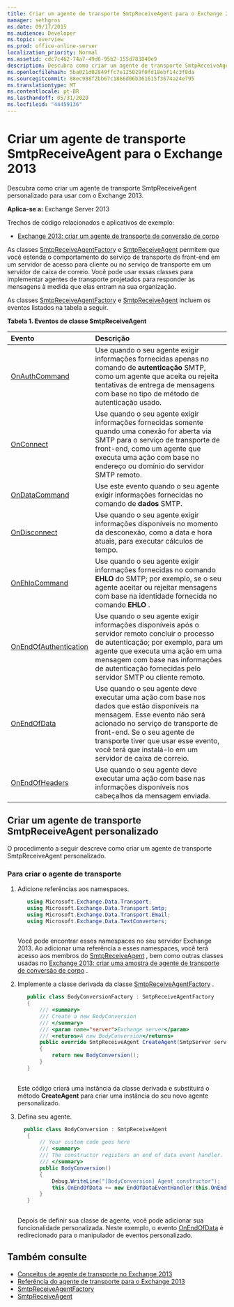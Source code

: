 ```yaml
---
title: Criar um agente de transporte SmtpReceiveAgent para o Exchange 2013
manager: sethgros
ms.date: 09/17/2015
ms.audience: Developer
ms.topic: overview
ms.prod: office-online-server
localization_priority: Normal
ms.assetid: cdc7c462-74a7-49d6-95b2-155d783840e9
description: Descubra como criar um agente de transporte SmtpReceiveAgent personalizado para usar com o Exchange 2013.
ms.openlocfilehash: 5ba021d02849ffc7e125029f0fd18ebf14c3f8da
ms.sourcegitcommit: 88ec988f2bb67c1866d06b361615f3674a24e795
ms.translationtype: MT
ms.contentlocale: pt-BR
ms.lasthandoff: 05/31/2020
ms.locfileid: "44459136"
---
```

# <a name="create-an-smtpreceiveagent-transport-agent-for-exchange-2013"></a>Criar um agente de transporte SmtpReceiveAgent para o Exchange 2013

Descubra como criar um agente de transporte SmtpReceiveAgent personalizado para usar com o Exchange 2013.
  
**Aplica-se a:** Exchange Server 2013
  
Trechos de código relacionados e aplicativos de exemplo:

- [Exchange 2013: criar um agente de transporte de conversão de corpo](https://code.msdn.microsoft.com/Exchange/Exchange-2013-Build-a-body-ed36ecb0)
  
As classes [SmtpReceiveAgentFactory](https://msdn.microsoft.com/library/Microsoft.Exchange.Data.Transport.Smtp.SmtpReceiveAgentFactory.aspx) e [SmtpReceiveAgent](https://msdn.microsoft.com/library/Microsoft.Exchange.Data.Transport.Smtp.SmtpReceiveAgent.aspx) permitem que você estenda o comportamento do serviço de transporte de front-end em um servidor de acesso para cliente ou no serviço de transporte em um servidor de caixa de correio. Você pode usar essas classes para implementar agentes de transporte projetados para responder às mensagens à medida que elas entram na sua organização. 
  
As classes [SmtpReceiveAgentFactory](https://msdn.microsoft.com/library/Microsoft.Exchange.Data.Transport.Smtp.SmtpReceiveAgentFactory.aspx) e [SmtpReceiveAgent](https://msdn.microsoft.com/library/Microsoft.Exchange.Data.Transport.Smtp.SmtpReceiveAgent.aspx) incluem os eventos listados na tabela a seguir. 
  
**Tabela 1. Eventos de classe SmtpReceiveAgent**

|**Evento**|**Descrição**|
|:-----|:-----|
|[OnAuthCommand](https://msdn.microsoft.com/library/Microsoft.Exchange.Data.Transport.Smtp.SmtpReceiveAgent.OnAuthCommand.aspx) <br/> |Use quando o seu agente exigir informações fornecidas apenas no comando de **autenticação** SMTP, como um agente que aceita ou rejeita tentativas de entrega de mensagens com base no tipo de método de autenticação usado.  <br/> |
|[OnConnect](https://msdn.microsoft.com/library/Microsoft.Exchange.Data.Transport.Smtp.SmtpReceiveAgent.OnConnect.aspx) <br/> |Use quando o seu agente exigir informações fornecidas somente quando uma conexão for aberta via SMTP para o serviço de transporte de front-end, como um agente que executa uma ação com base no endereço ou domínio do servidor SMTP remoto.  <br/> |
|[OnDataCommand](https://msdn.microsoft.com/library/Microsoft.Exchange.Data.Transport.Smtp.SmtpReceiveAgent.OnDataCommand.aspx) <br/> |Use este evento quando o seu agente exigir informações fornecidas no comando de **dados** SMTP.  <br/> |
|[OnDisconnect](https://msdn.microsoft.com/library/Microsoft.Exchange.Data.Transport.Smtp.SmtpReceiveAgent.OnDisconnect.aspx) <br/> |Use quando o seu agente exigir informações disponíveis no momento da desconexão, como a data e hora atuais, para executar cálculos de tempo.  <br/> |
|[OnEhloCommand](https://msdn.microsoft.com/library/Microsoft.Exchange.Data.Transport.Smtp.SmtpReceiveAgent.OnEhloCommand.aspx) <br/> |Use quando o seu agente exigir informações fornecidas no comando **EHLO** do SMTP; por exemplo, se o seu agente aceitar ou rejeitar mensagens com base na identidade fornecida no comando **EHLO** .  <br/> |
|[OnEndOfAuthentication](https://msdn.microsoft.com/library/Microsoft.Exchange.Data.Transport.Smtp.SmtpReceiveAgent.OnEndOfAuthentication.aspx) <br/> |Use quando o seu agente exigir informações disponíveis após o servidor remoto concluir o processo de autenticação; por exemplo, para um agente que executa uma ação em uma mensagem com base nas informações de autenticação fornecidas pelo servidor SMTP ou cliente remoto.  <br/> |
|[OnEndOfData](https://msdn.microsoft.com/library/Microsoft.Exchange.Data.Transport.Smtp.SmtpReceiveAgent.OnEndOfData.aspx) <br/> |Use quando o seu agente deve executar uma ação com base nos dados que estão disponíveis na mensagem. Esse evento não será acionado no serviço de transporte de front-end. Se o seu agente de transporte tiver que usar esse evento, você terá que instalá-lo em um servidor de caixa de correio.  <br/> |
|[OnEndOfHeaders](https://msdn.microsoft.com/library/Microsoft.Exchange.Data.Transport.Smtp.SmtpReceiveAgent.OnEndOfHeaders.aspx) <br/> |Use quando o seu agente deve executar uma ação com base nas informações disponíveis nos cabeçalhos da mensagem enviada.  <br/> |
   
## <a name="creating-a-custom-smtpreceiveagent-transport-agent"></a>Criar um agente de transporte SmtpReceiveAgent personalizado

O procedimento a seguir descreve como criar um agente de transporte SmtpReceiveAgent personalizado. 
  
### <a name="to-create-the-transport-agent"></a>Para criar o agente de transporte

1. Adicione referências aos namespaces.
    
   ```cs
      using Microsoft.Exchange.Data.Transport;
      using Microsoft.Exchange.Data.Transport.Smtp;
      using Microsoft.Exchange.Data.Transport.Email;
      using Microsoft.Exchange.Data.TextConverters;
  
   ```

   Você pode encontrar esses namespaces no seu servidor Exchange 2013. Ao adicionar uma referência a esses namespaces, você terá acesso aos membros do [SmtpReceiveAgent](https://msdn.microsoft.com/library/Microsoft.Exchange.Data.Transport.Smtp.SmtpReceiveAgent.aspx) , bem como outras classes usadas no [Exchange 2013: criar uma amostra de agente de transporte de conversão de corpo](https://code.msdn.microsoft.com/Exchange/Exchange-2013-Build-a-body-ed36ecb0) . 
    
2. Implemente a classe derivada da classe [SmtpReceiveAgentFactory](https://msdn.microsoft.com/library/Microsoft.Exchange.Data.Transport.Smtp.SmtpReceiveAgentFactory.aspx) . 
    
   ```cs
      public class BodyConversionFactory : SmtpReceiveAgentFactory
      {
          /// <summary>
          /// Create a new BodyConversion
          /// </summary>
          /// <param name="server">Exchange server</param>
          /// <returns>A new BodyConversion</returns>
          public override SmtpReceiveAgent CreateAgent(SmtpServer server)
          {
              return new BodyConversion();
          }
      }
  
   ```

   Este código criará uma instância da classe derivada e substituirá o método **CreateAgent** para criar uma instância do seu novo agente personalizado. 
    
3. Defina seu agente.
    
   ```cs
     public class BodyConversion : SmtpReceiveAgent
      {
          // Your custom code goes here
          /// <summary>
          /// The constructor registers an end of data event handler.
          /// </summary>
          public BodyConversion()
          {
              Debug.WriteLine("[BodyConversion] Agent constructor");
              this.OnEndOfData += new EndOfDataEventHandler(this.OnEndOfDataHandler);
          }
      }
  
   ```

   Depois de definir sua classe de agente, você pode adicionar sua funcionalidade personalizada. Neste exemplo, o evento [OnEndOfData](https://msdn.microsoft.com/library/Microsoft.Exchange.Data.Transport.Smtp.SmtpReceiveAgent.OnEndOfData.aspx) é redirecionado para o manipulador de eventos personalizado. 
    
## <a name="see-also"></a>Também consulte

- [Conceitos de agente de transporte no Exchange 2013](transport-agent-concepts-in-exchange-2013.md)    
- [Referência do agente de transporte para o Exchange 2013](transport-agent-reference-for-exchange-2013.md)    
- [SmtpReceiveAgentFactory](https://msdn.microsoft.com/library/Microsoft.Exchange.Data.Transport.Smtp.SmtpReceiveAgentFactory.aspx)    
- [SmtpReceiveAgent](https://msdn.microsoft.com/library/Microsoft.Exchange.Data.Transport.Smtp.SmtpReceiveAgent.aspx)
    

